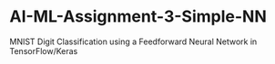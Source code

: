 # AI-ML-Assignment-3-Simple-NN
MNIST Digit Classification using a Feedforward Neural Network in TensorFlow/Keras
